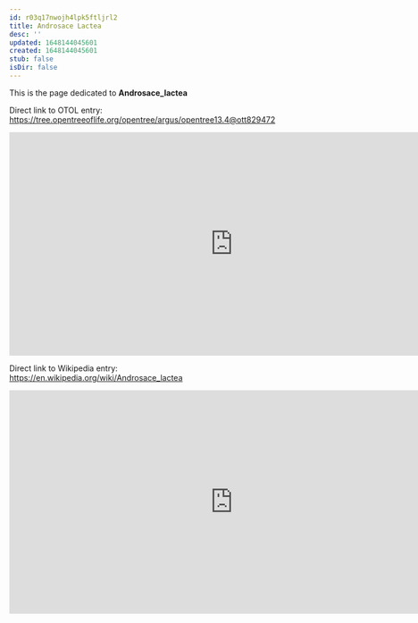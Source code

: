```yaml
---
id: r03q17nwojh4lpk5ftljrl2
title: Androsace Lactea
desc: ''
updated: 1648144045601
created: 1648144045601
stub: false
isDir: false
---
```

This is the page dedicated to **Androsace_lactea**


Direct link to OTOL entry: https://tree.opentreeoflife.org/opentree/argus/opentree13.4@ott829472



<html>
    <body>
    <iframe src="https://tree.opentreeoflife.org/opentree/argus/opentree13.4@ott829472"
    width="800" height="400" frameborder="0" allowfullscreen> </iframe>
    </body>
</html>
    


Direct link to Wikipedia entry: https://en.wikipedia.org/wiki/Androsace_lactea



<html>
    <body>
    <iframe src="https://en.wikipedia.org/wiki/Androsace_lactea"
    width="800" height="400" frameborder="0" allowfullscreen> </iframe>
    </body>
</html>
    
